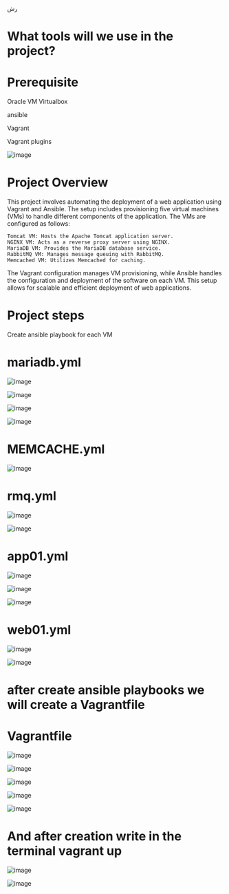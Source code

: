 رش
# What tools will we use in the project?

# Prerequisite
Oracle VM Virtualbox

ansible

Vagrant

Vagrant plugins


![image](https://github.com/user-attachments/assets/75d1eb7e-4687-438a-8592-ccbc9144fc32)


# Project Overview

This project involves automating the deployment of a web application using Vagrant and Ansible. The setup includes provisioning five virtual machines (VMs) to handle different components of the application. The VMs are configured as follows:

    Tomcat VM: Hosts the Apache Tomcat application server.
    NGINX VM: Acts as a reverse proxy server using NGINX.
    MariaDB VM: Provides the MariaDB database service.
    RabbitMQ VM: Manages message queuing with RabbitMQ.
    Memcached VM: Utilizes Memcached for caching.

The Vagrant configuration manages VM provisioning, while Ansible handles the configuration and deployment of the software on each VM. This setup allows for scalable and efficient deployment of web applications.

# Project steps 

Create ansible playbook for each VM 

# mariadb.yml

![image](https://github.com/user-attachments/assets/7192e162-9422-492c-ab62-847dd88b964e)

![image](https://github.com/user-attachments/assets/41caa712-46bd-476b-ae56-667cdb1c861b)

![image](https://github.com/user-attachments/assets/734a52af-f5eb-4d15-b500-259599fba9ca)

![image](https://github.com/user-attachments/assets/2b3c4004-7863-4661-b186-ee8bf9b12bff)

# MEMCACHE.yml

![image](https://github.com/user-attachments/assets/0d54becd-bb53-4e8d-9418-8783d04687c4)

# rmq.yml

![image](https://github.com/user-attachments/assets/71efa534-2b50-4f9c-a67f-4cd02e0e5cba)

![image](https://github.com/user-attachments/assets/c92468ad-e8b9-4121-ba44-b32100f7db1e)

# app01.yml

![image](https://github.com/user-attachments/assets/ad89281f-af50-4519-affd-44fdaa73e7bb)


![image](https://github.com/user-attachments/assets/155e2247-3f01-4aaa-aefc-60d6515d992a)

![image](https://github.com/user-attachments/assets/17d2dc14-5624-4716-8b4a-96089c2b2d31)

# web01.yml

![image](https://github.com/user-attachments/assets/6ae69c5c-27a8-4cb0-b55a-326ef83ce70d)

![image](https://github.com/user-attachments/assets/ccbd4e38-8e6f-43a4-b8be-7c886b1156cf)

# after create ansible playbooks we will create a Vagrantfile

# Vagrantfile

![image](https://github.com/user-attachments/assets/cb0d9b03-8381-4b37-8e5c-f9d16207cf59)


![image](https://github.com/user-attachments/assets/cc65a98e-38c9-487b-a3f4-9940fc7518ee)

![image](https://github.com/user-attachments/assets/627070b1-df0f-4820-80e8-68c2d9b2e194)

![image](https://github.com/user-attachments/assets/e4e963ae-7c3a-4002-8cdb-5b83d2633364)

![image](https://github.com/user-attachments/assets/43ed03cf-4e1f-4aa2-912a-2aebe7709e04)

# And after creation write in the terminal vagrant up 

![image](https://github.com/user-attachments/assets/38e5661a-0c3e-423a-b399-bae9643e4fed)

![image](https://github.com/user-attachments/assets/d3cf59d9-3875-4576-b5c8-35e04e6f16cd)

